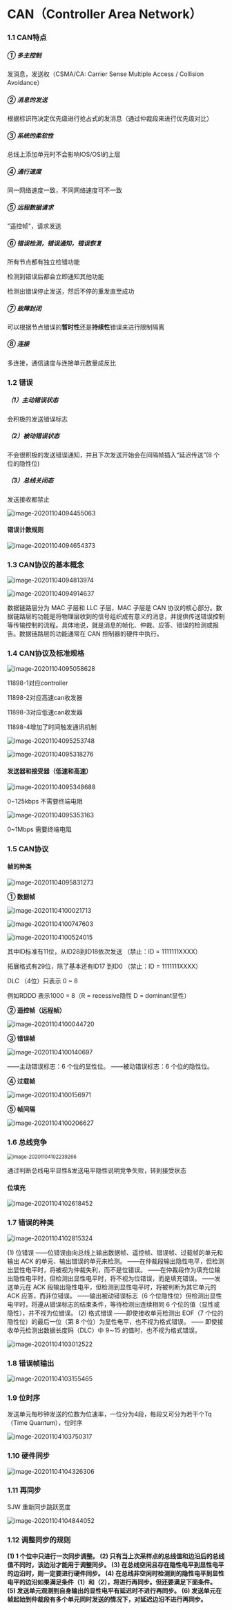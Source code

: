 # CAN（Controller Area Network）

### 1.1 CAN特点

##### ① 多主控制

发消息，发送权（CSMA/CA: Carrier Sense Multiple Access / Collision Avoidance）

##### ② 消息的发送

根据标识符决定优先级进行抢占式的发消息（通过仲裁段来进行优先级对比）

##### ③ 系统的柔软性

总线上添加单元时不会影响IOS/OSI的上层

##### ④ 通行速度

同一网络速度一致，不同网络速度可不一致

##### ⑤ 远程数据请求

"遥控帧"，请求发送

##### ⑥ 错误检测，错误通知，错误恢复

所有节点都有独立检错功能

检测到错误后都会立即通知其他功能

检测出错误停止发送，然后不停的重发直至成功

##### ⑦ 故障封闭

可以根据节点错误的**暂时性**还是**持续性**错误来进行限制隔离

##### ⑧ 连接

多连接，通信速度与连接单元数量成反比

### 1.2 错误

##### （1）主动错误状态

会积极的发送错误标志

##### （2）被动错误状态

不会很积极的发送错误通知，并且下次发送开始会在间隔帧插入“延迟传送”(8 个位的隐性位)

##### （3）总线关闭态

发送接收都禁止

![image-20201104094455063](./images/image-20201104094455063.png)

#### 错误计数规则

![image-20201104094654373](./images/image-20201104094654373.png)

### 1.3 CAN协议的基本概念

![image-20201104094813974](./images\image-20201104094813974.png)

![image-20201104094914637](./images\image-20201104094914637.png)

数据链路层分为 MAC 子层和 LLC 子层，MAC 子层是 CAN 协议的核心部分。数据链路层的功能是将物理层收到的信号组织成有意义的消息，并提供传送错误控制等传输控制的流程。具体地说，就是消息的帧化、仲裁、应答、错误的检测或报告。数据链路层的功能通常在 CAN 控制器的硬件中执行。

### 1.4 CAN协议及标准规格

![image-20201104095058628](./images\image-20201104095058628.png)

11898-1对应controller

11898-2对应高速can收发器

11898-3对应低速can收发器

11898-4增加了时间触发通讯机制

![image-20201104095253748](./images\image-20201104095253748.png)

![image-20201104095318276](./images\image-20201104095318276.png)

#### 发送器和接受器（低速和高速）

![image-20201104095348688](./images\image-20201104095348688.png)

0~125kbps 不需要终端电阻

![image-20201104095353163](./images\image-20201104095353163.png)

0~1Mbps 需要终端电阻

### 1.5 CAN协议

#### 帧的种类

![image-20201104095831273](./images\image-20201104095831273.png)

**① 数据帧**

![image-20201104100021713](./images\image-20201104100021713.png)

![image-20201104100747603](./images\image-20201104100747603.png)

![image-20201104100524015](./images\image-20201104100524015.png)

其中ID标准有11位，从ID28到ID18依次发送 （禁止：ID = 1111111XXXX）

拓展格式有29位，除了基本还有ID17 到ID0 （禁止：ID = 1111111XXXX）

DLC （4位）只表示 0 ~ 8 

例如RDDD 表示1000 = 8（R = recessive隐性 D = dominant显性）

**② 遥控帧（远程帧）**

![image-20201104100044720](./images\image-20201104100044720.png)

**③ 错误帧**

![image-20201104100140697](./images\image-20201104100140697.png)

——主动错误标志：6 个位的显性位。
——被动错误标志：6 个位的隐性位。

**④ 过载帧**

![image-20201104100156971](./images\image-20201104100156971.png)

**⑤ 帧间隔**

![image-20201104100206627](./images\image-20201104100206627.png)

### 1.6 总线竞争

<img src="./images\image-20201104102239266.png" alt="image-20201104102239266" style="zoom:80%;" />

通过判断总线电平显性&发送电平隐性说明竞争失败，转到接受状态

#### 位填充

![image-20201104102618452](./images\image-20201104102618452.png)

### 1.7 错误的种类

![image-20201104102815324](./images\image-20201104102815324.png)

(1) 位错误
——位错误由向总线上输出数据帧、遥控帧、错误帧、过载帧的单元和输出 ACK 的单元、输出错误的单元来检测。
——在仲裁段输出隐性电平，但检测出显性电平时，将被视为仲裁失利，而不是位错误。
——在仲裁段作为填充位输出隐性电平时，但检测出显性电平时，将不视为位错误，而是填充错误。
——发送单元在 ACK 段输出隐性电平，但检测到显性电平时，将被判断为其它单元的 ACK 应答，而非位错误。
——输出被动错误标志（6 个位隐性位）但检测出显性电平时，将遵从错误标志的结束条件，等待检测出连续相同 6 个位的值（显性或隐性），并不视为位错误。
(2) 格式错误
——即使接收单元检测出 EOF（7 个位的隐性位）的最后一位（第 8 个位）为显性电平，也不视为格式错误。
—— 即使接收单元检测出数据长度码（DLC）中 9∼15 的值时，也不视为格式错误。

![image-20201104103012522](./images\image-20201104103012522.png)

### 1.8 错误帧输出

![image-20201104103155465](./images\image-20201104103155465.png)

### 1.9 位时序

发送单元每秒钟发送的位数为位速率，一位分为4段，每段又可分为若干个Tq（Time Quantum），位时序

<img src="./images\image-20201104103750317.png" alt="image-20201104103750317"  />

### 1.10 硬件同步

![image-20201104104326306](./images\image-20201104104326306.png)

### 1.11 再同步

SJW 重新同步跳跃宽度

![image-20201104104844052](./images\image-20201104104844052.png)

### 1.12 调整同步的规则

**(1) 1 个位中只进行一次同步调整。
(2) 只有当上次采样点的总线值和边沿后的总线值不同时，该边沿才能用于调整同步。
(3) 在总线空闲且存在隐性电平到显性电平的边沿时，则一定要进行硬件同步。
(4) 在总线非空闲时检测到的隐性电平到显性电平的边沿如果满足条件（1）和（2），将进行再同步。但还要满足下面条件。
(5) 发送单元观测到自身输出的显性电平有延迟时不进行再同步。
(6) 发送单元在帧起始到仲裁段有多个单元同时发送的情况下，对延迟边沿不进行再同步。**

